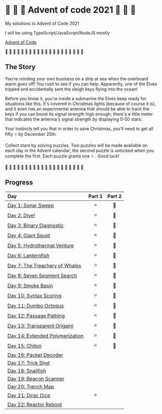 # 🎄 🎅 🎄 Advent of code 2021 🎄 🎅 🎄

My solutions to Advent of Code 2021

I will be using TypeScript/JavaScript/NodeJS mostly

[Advent of Code](https://adventofcode.com/2021)

🎄 🎄 🎄 🎄 🎄 🎄 🎄 🎄 🎄 🎄 🎄 🎄 🎄 🎄 🎄 🎄 🎄 🎄 🎄 🎄

## The Story

You're minding your own business on a ship at sea when the overboard alarm goes off! You rush to see if you can help. Apparently, one of the Elves tripped and accidentally sent the sleigh keys flying into the ocean!

Before you know it, you're inside a submarine the Elves keep ready for situations like this. It's covered in Christmas lights (because of course it is), and it even has an experimental antenna that should be able to track the keys if you can boost its signal strength high enough; there's a little meter that indicates the antenna's signal strength by displaying 0-50 stars.

Your instincts tell you that in order to save Christmas, you'll need to get all fifty ⭐ by December 25th.

Collect stars by solving puzzles. Two puzzles will be made available on each day in the Advent calendar; the second puzzle is unlocked when you complete the first. Each puzzle grants one ⭐ . Good luck!

🎄 🎄 🎄 🎄 🎄 🎄 🎄 🎄 🎄 🎄 🎄 🎄 🎄 🎄 🎄 🎄 🎄 🎄 🎄 🎄

## Progress

| Day                                                         | Part 1 | Part 2 |
| :---------------------------------------------------------- | :----: | :----: |
| [Day 1: Sonar Sweep](src/01/summary.md#readme)              |   ⭐   |   🌟   |
| [Day 2: Dive!](src/02/summary.md#readme)                    |   ⭐   |   🌟   |
| [Day 3: Binary Diagnostic](src/03/summary.md#readme)        |   ⭐   |   🌟   |
| [Day 4: Giant Squid](src/04/summary.md#readme)              |   ⭐   |   🌟   |
| [Day 5: Hydrothermal Venture](src/05/summary.md#readme)     |   ⭐   |   🌟   |
| [Day 6: Lanternfish](src/06/summary.md#readme)              |   ⭐   |   🌟   |
| [Day 7: The Treachery of Whales](src/07/summary.md#readme)  |   ⭐   |   🌟   |
| [Day 8: Seven Segment Search](src/08/summary.md#readme)     |   ⭐   |   🌟   |
| [Day 9: Smoke Basin](src/09/summary.md#readme)              |   ⭐   |   🌟   |
| [Day 10: Syntax Scoring](src/10/summary.md#readme)          |   ⭐   |   🌟   |
| [Day 11: Dumbo Octopus](src/11/summary.md#readme)           |   ⭐   |   🌟   |
| [Day 12: Passage Pathing](src/12/summary.md#readme)         |   ⭐   |   🌟   |
| [Day 13: Transparent Origami](src/13/summary.md#readme)     |   ⭐   |   🌟   |
| [Day 14: Extended Polymerization](src/14/summary.md#readme) |   ⭐   |   🌟   |
| [Day 15: Chiton](src/15/summary.md#readme)                  |   ⭐   |   🌟   |
| [Day 16: Packet Decoder](src/16/summary.md#readme)          |        |
| [Day 17: Trick Shot](src/17/summary.md#readme)              |        |
| [Day 18: Snailfish](src/18/summary.md#readme)               |        |
| [Day 19: Beacon Scanner](src/19/summary.md#readme)          |        |
| [Day 20: Trench Map](src/20/summary.md#readme)              |        |
| [Day 21: Dirac Dice](src/21/summary.md#readme)              |   ⭐   |
| [Day 22: Reactor Reboot](src/22/summary.md#readme)          |        |
